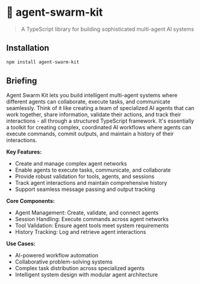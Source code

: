 # 🐝 agent-swarm-kit

> A TypeScript library for building sophisticated multi-agent AI systems

## Installation

```bash
npm install agent-swarm-kit
```

## Briefing

Agent Swarm Kit lets you build intelligent multi-agent systems where different agents can collaborate, execute tasks, and communicate seamlessly. Think of it like creating a team of specialized AI agents that can work together, share information, validate their actions, and track their interactions - all through a structured TypeScript framework. It's essentially a toolkit for creating complex, coordinated AI workflows where agents can execute commands, commit outputs, and maintain a history of their interactions.

**Key Features:**
- Create and manage complex agent networks
- Enable agents to execute tasks, communicate, and collaborate
- Provide robust validation for tools, agents, and sessions
- Track agent interactions and maintain comprehensive history
- Support seamless message passing and output tracking

**Core Components:**
- Agent Management: Create, validate, and connect agents
- Session Handling: Execute commands across agent networks
- Tool Validation: Ensure agent tools meet system requirements
- History Tracking: Log and retrieve agent interactions

**Use Cases:**
- AI-powered workflow automation
- Collaborative problem-solving systems
- Complex task distribution across specialized agents
- Intelligent system design with modular agent architecture
